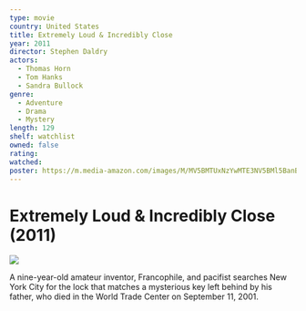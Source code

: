 ```yaml
---
type: movie
country: United States
title: Extremely Loud & Incredibly Close
year: 2011
director: Stephen Daldry
actors:
  - Thomas Horn
  - Tom Hanks
  - Sandra Bullock
genre:
  - Adventure
  - Drama
  - Mystery
length: 129
shelf: watchlist
owned: false
rating:
watched:
poster: https://m.media-amazon.com/images/M/MV5BMTUxNzYwMTE3NV5BMl5BanBnXkFtZTcwMDY2NzU4Ng@@._V1_SX300.jpg
---
```


# Extremely Loud & Incredibly Close (2011)

![](https://m.media-amazon.com/images/M/MV5BMTUxNzYwMTE3NV5BMl5BanBnXkFtZTcwMDY2NzU4Ng@@._V1_SX300.jpg)

A nine-year-old amateur inventor, Francophile, and pacifist searches New York City for the lock that matches a mysterious key left behind by his father, who died in the World Trade Center on September 11, 2001.